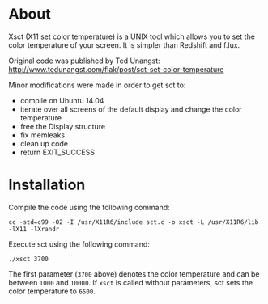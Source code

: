 # About

Xsct (X11 set color temperature) is a UNIX tool which allows you to set the color
temperature of your screen. It is simpler than Redshift and f.lux.

Original code was published by Ted Unangst:
http://www.tedunangst.com/flak/post/sct-set-color-temperature

Minor modifications were made in order to get sct to:
- compile on Ubuntu 14.04
- iterate over all screens of the default display and change the color
  temperature
- free the Display structure
- fix memleaks
- clean up code
- return EXIT_SUCCESS

# Installation

Compile the code using the following command:

~~~
cc -std=c99 -O2 -I /usr/X11R6/include sct.c -o xsct -L /usr/X11R6/lib -lX11 -lXrandr
~~~

Execute sct using the following command:

~~~
./xsct 3700
~~~

The first parameter (`3700` above) denotes the color temperature and can be
between `1000` and `10000`.
If `xsct` is called without parameters, sct sets the color temperature to `6500`.

